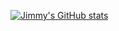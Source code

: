 [![Jimmy's GitHub stats](https://github-readme-stats.vercel.app/api?username=j1mmyzz&show_icons=true&theme=apprentice)](https://github.com/j1mmyzz/github-readme-stats)
